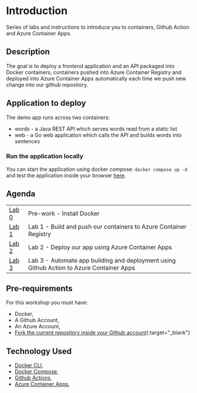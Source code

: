 # Introduction

Series of labs and instructions to introduce you to containers, Github Action and Azure Container Apps.

## Description

The goal is to deploy a frontend application and an API packaged into Docker containers, containers pushed into Azure Container Registry and deployed into Azure Container Apps automatically each time we push new change into our github repository.

## Application to deploy

The demo app runs across two containers:

* words - a Java REST API which serves words read from a static list
* web - a Go web application which calls the API and builds words into sentences

### Run the application locally

You can start the application using docker compose: `docker compose up -d` and test the application inside your browser [here](http://localhost:8080).

## Agenda

|  |  |
| :--- | :--- |
| [Lab 0](lab-0/README.md) | Pre-work - Install Docker |
| [Lab 1](lab-1/README.md) | Lab 1 - Build and push our containers to Azure Container Registry |
| [Lab 2](lab-2/README.md) | Lab 2 - Deploy our app using Azure Container Apps |
| [Lab 3](lab-3/README.md) | Lab 3 - Automate app building and deployment using Github Action to Azure Container Apps |

<!-- | [Lab 4](lab-4/README.md) | Lab 4 - Creating a Kubernetes Cluster using Azure Kubernetes Service (AKS) |
| [Lab 5](lab-5/README.md) | Lab 5 - Configuring an Ingress Controller using nginx and Let's Encrypt |
| [Lab 6](lab-6/README.md) | Lab 6 - Deploy our application into AKS using Github Action | -->

## Pre-requirements

For this workshop you must have:

* Docker,
* A Github Account,
* An Azure Account,
* [Fork the current repository inside your Github account](https://github.com/jmaitrehenry/ga2022/fork){:target="_blank"}

## Technology Used

* [Docker CLI](https://docs.docker.com/engine/reference/commandline/cli/),
* [Docker Compose](https://docs.docker.com/compose/),
* [Github Actions](https://docs.github.com/en/actions),
* [Azure Container Apps](https://docs.microsoft.com/en-us/azure/container-apps/),
